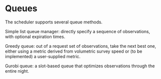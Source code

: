 
# Queues

The scheduler supports several queue methods.

Simple list queue manager: directly specify a sequence of observations, 
with optional expiration times.

Greedy queue: out of a request set of observations, take the next best one, 
either using a metric derived from volumetric survey speed 
or (to be implemented) a user-supplied metric.

Gurobi queue: a slot-based queue that optimizes observations through the 
entire night.
